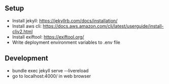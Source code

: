 ## Setup
* Install jekyll: https://jekyllrb.com/docs/installation/
* Install aws cli: https://docs.aws.amazon.com/cli/latest/userguide/install-cliv2.html
* Install exiftool: https://exiftool.org/
* Write deployment environment variables to .env file

## Development
* bundle exec jekyll serve --livereload
* go to localhost:4000/ in web browser
